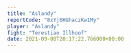 ```yaml
---
title: "Aslandy"
reportCode: "8xYj6HGhaczKw1My"
player: "Aslandy"
fight: "Terestian Illhoof"
date: 2021-09-08T20:17:22.766000+00:00
---
```

